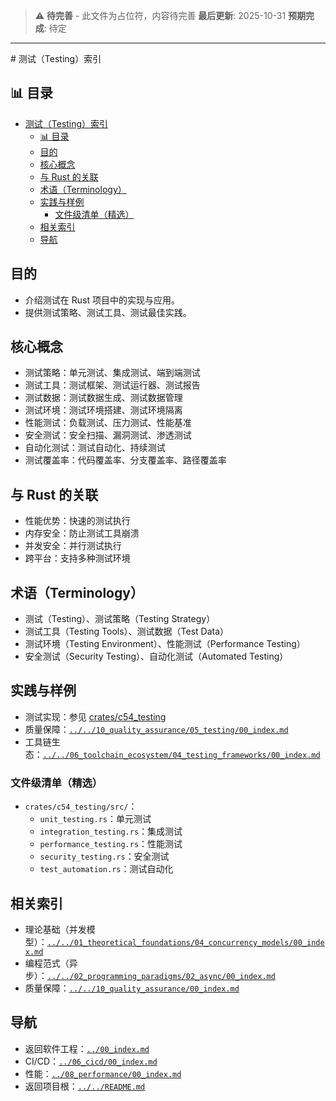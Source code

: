 > ⚠️ **待完善** - 此文件为占位符，内容待完善
> **最后更新**: 2025-10-31
> **预期完成**: 待定

---

﻿# 测试（Testing）索引

## 📊 目录

- [测试（Testing）索引](#测试testing索引)
  - [📊 目录](#-目录)
  - [目的](#目的)
  - [核心概念](#核心概念)
  - [与 Rust 的关联](#与-rust-的关联)
  - [术语（Terminology）](#术语terminology)
  - [实践与样例](#实践与样例)
    - [文件级清单（精选）](#文件级清单精选)
  - [相关索引](#相关索引)
  - [导航](#导航)

## 目的

- 介绍测试在 Rust 项目中的实现与应用。
- 提供测试策略、测试工具、测试最佳实践。

## 核心概念

- 测试策略：单元测试、集成测试、端到端测试
- 测试工具：测试框架、测试运行器、测试报告
- 测试数据：测试数据生成、测试数据管理
- 测试环境：测试环境搭建、测试环境隔离
- 性能测试：负载测试、压力测试、性能基准
- 安全测试：安全扫描、漏洞测试、渗透测试
- 自动化测试：测试自动化、持续测试
- 测试覆盖率：代码覆盖率、分支覆盖率、路径覆盖率

## 与 Rust 的关联

- 性能优势：快速的测试执行
- 内存安全：防止测试工具崩溃
- 并发安全：并行测试执行
- 跨平台：支持多种测试环境

## 术语（Terminology）

- 测试（Testing）、测试策略（Testing Strategy）
- 测试工具（Testing Tools）、测试数据（Test Data）
- 测试环境（Testing Environment）、性能测试（Performance Testing）
- 安全测试（Security Testing）、自动化测试（Automated Testing）

## 实践与样例

- 测试实现：参见 [crates/c54_testing](../../../crates/c54_testing/)
- 质量保障：[`../../10_quality_assurance/05_testing/00_index.md`](../../10_quality_assurance/05_testing/00_index.md)
- 工具链生态：[`../../06_toolchain_ecosystem/04_testing_frameworks/00_index.md`](../../06_toolchain_ecosystem/04_testing_frameworks/00_index.md)

### 文件级清单（精选）

- `crates/c54_testing/src/`：
  - `unit_testing.rs`：单元测试
  - `integration_testing.rs`：集成测试
  - `performance_testing.rs`：性能测试
  - `security_testing.rs`：安全测试
  - `test_automation.rs`：测试自动化

## 相关索引

- 理论基础（并发模型）：[`../../01_theoretical_foundations/04_concurrency_models/00_index.md`](../../01_theoretical_foundations/04_concurrency_models/00_index.md)
- 编程范式（异步）：[`../../02_programming_paradigms/02_async/00_index.md`](../../02_programming_paradigms/02_async/00_index.md)
- 质量保障：[`../../10_quality_assurance/00_index.md`](../../10_quality_assurance/00_index.md)

## 导航

- 返回软件工程：[`../00_index.md`](../00_index.md)
- CI/CD：[`../06_cicd/00_index.md`](../06_cicd/00_index.md)
- 性能：[`../08_performance/00_index.md`](../08_performance/00_index.md)
- 返回项目根：[`../../README.md`](../../README.md)
